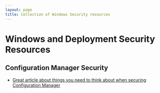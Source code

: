 ```yaml
---
layout: page
title: Collection of Windows Security resources
---
```


# Windows and Deployment Security Resources

## Configuration Manager Security

* [Great article about things you need to think about when securing Configuration Manager](https://www.altrhomb.us/2019/06/04/configuration-manager-security-and-you/)

